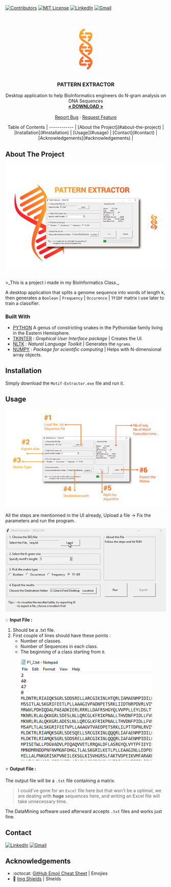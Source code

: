 <!-- PROJECT SHIELDS -->

[![Contributors][contributors-shield]](https://github.com/10Fred10/pasSecure/graphs/contributors)
[![MIT License][license-shield]][license-url]
[![LinkedIn][linkedin-shield]][linkedin-url]
[![Gmail][gmail-shield]][gmail-url]

<!-- PROJECT LOGO -->
<br />
<p align="center">
  <a href="https://github.com/10Fred10/patternExtractor">
    <img src="https://raw.githubusercontent.com/10Fred10/patternExtractor/master/readme-assets/Motif-Extractor-logo.png" alt="Logo" width="70" height="150">
  </a>

  <h3 align="center">PATTERN EXTRACTOR</h3>

  <p align="center">
    Desktop application to help BioInformatics engineers do N-gram analysis on DNA Sequences
    <br />
    <a href="https://github.com/10Fred10/patternExtractor/raw/master/Motif-Extractor.exe" target="_blank"><strong>« DOWNLOAD »</strong></a>
    <br />
    <br />
    <a href="https://github.com/10Fred10/patternExtractor/issues" target="_blank">Report Bug</a>
    ·
    <a href="https://github.com/10Fred10/patternExtractor/pulls" target="_blank">Request Feature</a>
  </p>
</p>

<!-- TABLE OF CONTENTS -->
<p align = "center">
  Table of Contents | 
  ------------ |
  [About the Project](#about-the-project) |
  [Installation](#installation) |
  [Usage](#usage) |
  [Contact](#contact) |
  [Acknowledgements](#acknowledgements) | 
</p>

<!-- ABOUT THE PROJECT -->

## About The Project

<p align="center">
  <img  src="https://raw.githubusercontent.com/10Fred10/patternExtractor/master/readme-assets/Motif-Extractor.png">
</p>
<br>
>_This is a project i made in my BioInformatics Class._

A desktop application that splits a genome sequence into words of length k, then generates a `Boolean` | `Frequency` | `Occurence` | `TFIDF` matrix i use later to train a classifier. 

### Built With

- [PYTHON](https://en.wikipedia.org/wiki/Python_(genus)) A genus of constricting snakes in the Pythonidae family living in the Eastern Hemisphere.
- [TKINTER](https://wiki.python.org/moin/TkInter) : _Graphical User Interface package_ | Creates the UI.
- [NLTK](https://www.nltk.org/) : _Natural Language Toolkit_ | Generates the `ngrams`.
- [NUMPY](http://www.numpy.org/) : _Package for scientific computing_ | Helps with N-dimensional array objects.


<!-- GETTING STARTED -->

## Installation

Simply download the `Motif-Extractor.exe` file and run it.

<!-- USAGE EXAMPLES -->

## Usage


<p align="center">
  <img  src="https://raw.githubusercontent.com/10Fred10/patternExtractor/master/readme-assets/Explained.png">
</p>

All the steps are mentionned in the UI already, Upload a file -> Fix the parameters and run the program.

<p align = "center">
  <img  src="https://raw.githubusercontent.com/10Fred10/patternExtractor/master/readme-assets/pattern-gif.gif">
</p>

:bulb: **Input File :**

1. Should be a .txt file.
2. First couple of lines should have these points :
   * Number of classes.
   * Number of Sequences in each class.
   * The beginning of a class starting from `0`.

<p align="center">
  <img  src="https://raw.githubusercontent.com/10Fred10/patternExtractor/master/readme-assets/seq-img.png">
</p>

:star: **Output File :**

The output file will be a `.txt` file containing a matrix.
>I could've gone for an `Excel` file here but that won't be a optimal,
we are dealing with **huge** sequences here, and writing an Excel file will take unnecessary time.

The DataMining software used afterward accepts `.txt` files and works just fine.



<!-- CONTACT -->

## Contact

[![LinkedIn][linkedin-shield]][linkedin-url] [![Gmail][gmail-shield]][gmail-url]

<!-- ACKNOWLEDGEMENTS -->

## Acknowledgements

- :octocat: [GitHub Emoji Cheat Sheet](https://www.webpagefx.com/tools/emoji-cheat-sheet) | Emojies
- :key: [Img Shields](https://shields.io) | Shields

<!-- MARKDOWN LINKS & IMAGES -->

[build-shield]: https://img.shields.io/badge/build-passing-brightgreen.svg?style=flat-square
[contributors-shield]: https://img.shields.io/badge/contributors-1-orange.svg?style=flat-square
[linkedin-shield]: https://img.shields.io/badge/-LinkedIn-blue.svg?style=flat-square&logo=linkedin
[linkedin-url]: https://linkedin.com/in/fredhm
[gmail-shield]: https://img.shields.io/badge/Gmail-red.svg?style=flat-square&logo=gmail&logoColor=white
[gmail-url]: mailto:contact.hammami.fredj@gmail.com
[behance-shield]: https://img.shields.io/badge/Behance-blue.svg?style=flat-square&logo=behance&logoColor=white
[behance-url]: https://www.behance.net/fredhm
[license-shield]: https://img.shields.io/badge/license-MIT-green.svg?style=flat-square
[license-url]: https://choosealicense.com/licenses/mit
